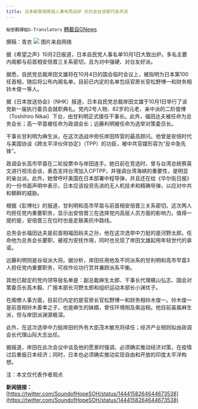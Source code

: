 ```yaml
---
title: 日本新首相岸田人事布局出炉 抗共友台派取代亲共派
---
```

`秘密翻譯組G-Translators` [轉載自GNews](https://gnews.org/zh-hans/1568903/)

撰稿：青衣
![](https://assets.gnews.org/wp-content/uploads/2021/10/图片1-7.png)
图片来自网络

据《希望之声》10月2日报道，日本自民党人事名单10月1日大致出炉。多名主要内阁都与前首相安倍晋三关系密切，且为对中强硬、对台友好派。

据悉，自民党总裁岸田文雄将在10月4日的国会临时会议上，被指明为日本第100任首相，随后将公布内阁名单。目前已内定的名单包括官房长官松野博一和财务相铃木俊一等人。

据《日本放送协会》（NHK）报道，日本自民党总裁岸田文雄于10月1日举行了该党新一届执行委员会就职典礼。党内2号人物、82岁的元老、亲中派的二阶俊博（Toshihiro Nikai）下台，由甘利明正式接任干事长。此外，福田达夫被任命为总务会长；高一早苗被任命为政调会长；远藤利明被任命为选举对策委员长。

干事长甘利明为麻生派，在这次选战中担任岸田阵营的最高顾问。他曾是安倍时代与美国协谈《跨太平洋伙伴协定》（TPP）的功臣，被中共官媒形容为“反中急先锋”。

政调会长高市早苗在二轮投票中与岸田连手。她日前在竞选时，曾与台湾总统蔡英文进行视讯会谈，表态支持台湾加入CPTPP，并强调台湾海峡的重要性，是明显的亲台派。此外，她曾呼吁美国在日本部署中程导弹，并且还在给《华尔街日报》的一份书面声明中表示，日本应该投资先进的无人机技术和精确导弹，以应对中共和朝鲜的威胁。

根据《彭博社》的报道，甘利明和高市早苗与前首相安倍晋三关系密切。这次两人均担任党内重要职务，显示出安倍晋三在选择党内高层人员方面的影响力。值得一提的是，安倍晋三在位时也是走联美抗中路线。

总务会长福田达夫是前首相福田赳夫之孙，他在这次选举中力挺的是河野太郎。任命他为总务会长要职，被视为安抚作用，同时也兑现了岸田文雄起用年轻世代的承诺。

远藤利明则是谷垣派大将。据分析，岸田任用他及不同派系的甘利明和高市早苗3人担任党内重要职务，可视作论功行赏并兼顾派系平衡。

其他已敲定的党内领导层名单是：副总裁麻生太郎、干事长代理梶山弘志、国会对策委员长高木毅、广报本部长河野太郎和组织运动本部长小渊优子。

在阁僚人事方面，目前已内定的是官房长官松野博一和财务相铃木俊一。铃木俊一是前首相铃木善幸之子，也是麻生的妹婿，曾任环境相及奥运相。他目前虽属麻生派，但与岸田派渊源极深。

此外，在这次选举中力挺岸田的外务大臣茂木敏充将续任；经济产业相则拟由政调会长代理山际大志出任。

据报道，岸田在此次会议中谈及他的愿景时强调，必须确实推动经济对策，在疫情过后重振日本经济；同时，日本也必须确实推动实现自由和开放的印度太平洋构想。

注：本文仅代表作者观点

**新闻链接：**[https://twitter.com/SoundofHopeSOH/status/1444158264644673538](https://twitter.com/SoundofHopeSOH/status/1444158264644673538)

